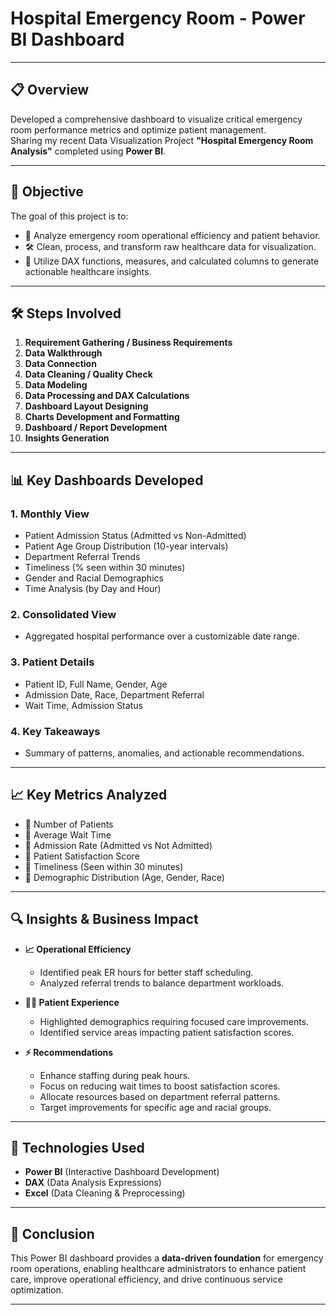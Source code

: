 # Hospital Emergency Room - Power BI Dashboard

---

## 📋 Overview  
Developed a comprehensive dashboard to visualize critical emergency room performance metrics and optimize patient management.  
Sharing my recent Data Visualization Project **"Hospital Emergency Room Analysis"** completed using **Power BI**.

---

## 🎯 Objective  
The goal of this project is to:  
- 🏥 Analyze emergency room operational efficiency and patient behavior.  
- 🛠️ Clean, process, and transform raw healthcare data for visualization.  
- 🔢 Utilize DAX functions, measures, and calculated columns to generate actionable healthcare insights.

---
 
## 🛠️ Steps Involved  
1. **Requirement Gathering / Business Requirements**  
2. **Data Walkthrough**  
3. **Data Connection**  
4. **Data Cleaning / Quality Check**  
5. **Data Modeling**  
6. **Data Processing and DAX Calculations**  
7. **Dashboard Layout Designing**  
8. **Charts Development and Formatting**  
9. **Dashboard / Report Development**  
10. **Insights Generation** 

---

## 📊 Key Dashboards Developed  
### 1. Monthly View  
- Patient Admission Status (Admitted vs Non-Admitted)  
- Patient Age Group Distribution (10-year intervals)  
- Department Referral Trends  
- Timeliness (% seen within 30 minutes)  
- Gender and Racial Demographics  
- Time Analysis (by Day and Hour)

### 2. Consolidated View  
- Aggregated hospital performance over a customizable date range.

### 3. Patient Details  
- Patient ID, Full Name, Gender, Age  
- Admission Date, Race, Department Referral  
- Wait Time, Admission Status

### 4. Key Takeaways  
- Summary of patterns, anomalies, and actionable recommendations.

---
 
## 📈 Key Metrics Analyzed  
- 📌 Number of Patients  
- 📌 Average Wait Time  
- 📌 Admission Rate (Admitted vs Not Admitted)  
- 📌 Patient Satisfaction Score  
- 📌 Timeliness (Seen within 30 minutes)  
- 📌 Demographic Distribution (Age, Gender, Race)

---

## 🔍 Insights & Business Impact  
- **📈 Operational Efficiency**  
  - Identified peak ER hours for better staff scheduling.  
  - Analyzed referral trends to balance department workloads.

- **👨‍⚕️ Patient Experience**  
  - Highlighted demographics requiring focused care improvements.  
  - Identified service areas impacting patient satisfaction scores.

- **⚡ Recommendations**  
  - Enhance staffing during peak hours.  
  - Focus on reducing wait times to boost satisfaction scores.  
  - Allocate resources based on department referral patterns.  
  - Target improvements for specific age and racial groups.

---

## 🚀 Technologies Used  
- **Power BI** (Interactive Dashboard Development)  
- **DAX** (Data Analysis Expressions)  
- **Excel** (Data Cleaning & Preprocessing)

---

## 🏁 Conclusion  
This Power BI dashboard provides a **data-driven foundation** for emergency room operations, enabling healthcare administrators to enhance patient care, improve operational efficiency, and drive continuous service optimization.

---
